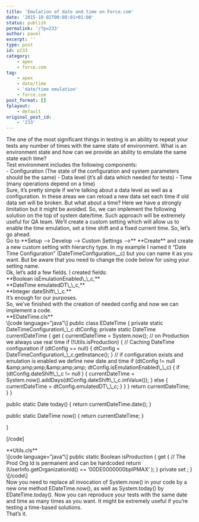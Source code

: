 ```yaml
---
title: 'Emulation of date and time on Force.com'
date: '2015-10-02T00:00:01+01:00'
status: publish
permalink: '/?p=233'
author: pavel
excerpt: ''
type: post
id: p233
category:
    - apex
    - force.com
tag:
    - apex
    - date/time
    - 'date/time emulation'
    - force.com
post_format: []
fplayout:
    - default
original_post_id:
    - '233'
---
```

<div>The one of the most significant things in testing is an ability to repeat your tests any number of times with the same state of environment. What is an environment state and how can we provide an ability to emulate the same state each time?

<div> Test environment includes the following components:</div>- Configuration (The state of the configuration and system parameters should be the same)
- Data level (it’s all data which needed for tests)
- Time (many operations depend on a time)

<div></div><div>Sure, it’s pretty simple if we’re talking about a data level as well as a configuration. In these areas we can reload a new data set each time if old data set will be broken. But what about a time? Here we have a strongly limitation but it might be avoided. So, we can implement the following solution on the top of system date/time. Such approach will be extremely useful for QA team. We’ll create a custom setting which will allow us to enable the time emulation, set a time shift and a fixed current time. So, let’s go ahead.</div><div></div><div>Go to **Setup –&gt; Develop –&gt; Custom Settings –&gt;** **Create** and create a new custom setting with hierarchy type. In my example I named it “Date Time Configuration” (DateTimeConfiguration__c) but you can name it as you want. But be aware that you need to change the code below for using your setting name.</div><div></div><div>Ok, let’s add a few fields. I created fields:</div><div>**Boolean isEmulationEnabled\_\_c,**</div><div> **DateTime emulatedDT\_\_c,**</div><div> **Integer dateShift\_\_c.**</div><div>It’s enough for our purposes.</div><div></div><div>So, we’ve finished with the creation of needed config and now we can implement a code.</div><div></div><div>**EDateTime.cls**</div><div>\[code language=”java”\]
public class EDateTime {
 private static DateTimeConfiguration\_\_c dtConfig;
 private static DateTime currentDateTime {
 get {
 currentDateTime = System.now();
 // on Production we always use real time
 if (!Utils.isProduction) {
 // Caching DateTime configuration
 if (dtConfig == null) {
 dtConfig = DateTimeConfiguration\_\_c.getInstance();
 }
 // if configuration exists and emulation is enabled we define new date and time
 if (dtConfig != null &amp;amp;amp;amp;&amp;amp;amp;amp; dtConfig.isEmulationEnabled\_\_c) {
 if (dtConfig.dateShift\_\_c != null ) {
 currentDateTime = System.now().addDays(dtConfig.dateShift\_\_c.intValue());
 } else {
 currentDateTime = dtConfig.emulatedDT\_\_c;
 }
 }
 }
 return currentDateTime;
 }
 }

 public static Date today() {
 return currentDateTime.date();
 }

 public static DateTime now() {
 return currentDateTime;
 }

}

\[/code\]

</div><div>**Utils.cls**</div><div></div><div>\[code language=”java”\]
public static Boolean isProduction {
 get {
 // The Prod Org Id is permanent and can be hardcoded
 return (UserInfo.getOrganizationId() == ’00DE0000000bplPMAX’ );
 }
 private set ;
}
\[/code\]

</div><div>Now you need to replace all invocation of System.now() in your code by a new one method EDateTime.now(), as well as System.today() by EDateTime.today().
Now you can reproduce your tests with the same date and time as many times as you want. It might be extremely useful if you’re testing a time-based solutions.</div><div></div><div>That’s it.</div><div></div><div></div><div></div><div></div><div></div><div></div><div></div></div>